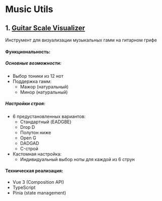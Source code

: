 # Music Utils

## 1. [Guitar Scale Visualizer](https://max-vma.github.io/music-utils/)

Инструмент для визуализации музыкальных гамм на гитарном грифе

#### Функциональность:

##### **Основные возможности:**

- Выбор тоники из 12 нот
- Поддержка гамм:
  - Мажор (натуральный)
  - Минор (натуральный)

##### **Настройки строя:**

- 6 предустановленных вариантов:
  - Стандартный (EADGBE)
  - Drop D
  - Полутон ниже
  - Open G
  - DADGAD
  - C-строй
- Кастомная настройка:
  - Индивидуальный выбор ноты для каждой из 6 струн

#### Техническая реализация:

- Vue 3 (Composition API)
- TypeScript
- Pinia (state management)
